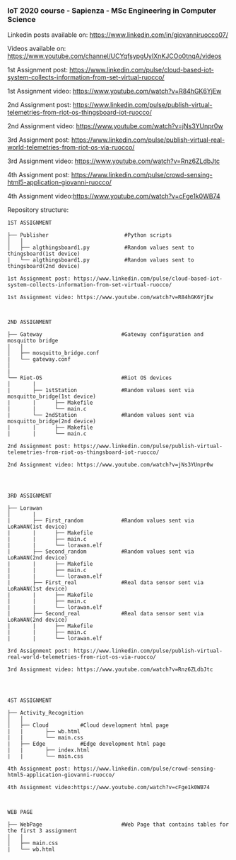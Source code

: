 ### IoT 2020 course - Sapienza - MSc Engineering in Computer Science

Linkedin posts available on: https://www.linkedin.com/in/giovanniruocco07/

Videos available on: https://www.youtube.com/channel/UCYqfsypgUyIXnKJCOo0tnqA/videos

1st Assignment post: https://www.linkedin.com/pulse/cloud-based-iot-system-collects-information-from-set-virtual-ruocco/

1st Assignment video: https://www.youtube.com/watch?v=R84hGK6YjEw

2nd Assignment post: https://www.linkedin.com/pulse/publish-virtual-telemetries-from-riot-os-thingsboard-iot-ruocco/

2nd Assignment video: https://www.youtube.com/watch?v=jNs3YUnpr0w

3rd Assignment post: https://www.linkedin.com/pulse/publish-virtual-real-world-telemetries-from-riot-os-via-ruocco/

3rd Assignment video: https://www.youtube.com/watch?v=Rnz6ZLdbJtc

4th Assignment post: https://www.linkedin.com/pulse/crowd-sensing-html5-application-giovanni-ruocco/

4th Assignment video:https://www.youtube.com/watch?v=cFge1k0WB74


Repository structure:
```
1ST ASSIGNMENT

├── Publisher                        #Python scripts
│   │   
│   ├── algthingsboard1.py           #Random values sent to thingsboard(1st device)
|   └── algthingsboard1.py           #Random values sent to thingsboard(2nd device)

1st Assignment post: https://www.linkedin.com/pulse/cloud-based-iot-system-collects-information-from-set-virtual-ruocco/

1st Assignment video: https://www.youtube.com/watch?v=R84hGK6YjEw



2ND ASSIGNMENT

├── Gateway                         #Gateway configuration and mosquitto bridge
│   │   
│   ├── mosquitto_bridge.conf
|   └── gateway.conf
│      
|
└── Riot-OS                         #Riot OS devices
│       |
|       ├── 1stStation              #Random values sent via mosquitto_bridge(1st device)
|       |      ├── Makefile
|       |      └── main.c
|       └── 2ndStation              #Random values sent via mosquitto_bridge(2nd device)
|       |      ├── Makefile
|       |      └── main.c

2nd Assignment post: https://www.linkedin.com/pulse/publish-virtual-telemetries-from-riot-os-thingsboard-iot-ruocco/

2nd Assignment video: https://www.youtube.com/watch?v=jNs3YUnpr0w




3RD ASSIGNMENT

├── Lorawan                           
│       |
|       ├── First_random            #Random values sent via LoRaWAN(1st device)
|       |      ├── Makefile
|       |      ├── main.c
|       |      └── lorawan.elf
|       ├── Second_random           #Random values sent via LoRaWAN(2nd device)
|       |      ├── Makefile
|       |      ├── main.c
|       |      └── lorawan.elf
|       ├── First_real              #Real data sensor sent via LoRaWAN(1st device)
|       |      ├── Makefile
|       |      ├── main.c
|       |      └── lorawan.elf
|       ├── Second_real             #Real data sensor sent via LoRaWAN(2nd device)
|       |      ├── Makefile
|       |      ├── main.c
|       |      └── lorawan.elf

3rd Assignment post: https://www.linkedin.com/pulse/publish-virtual-real-world-telemetries-from-riot-os-via-ruocco/

3rd Assignment video: https://www.youtube.com/watch?v=Rnz6ZLdbJtc




4ST ASSIGNMENT

├── Activity_Recognition                       
│   │   
│   ├── Cloud          #Cloud development html page
|   |       ├── wb.html
|   |       └── main.css
|   ├── Edge           #Edge development html page
|   |       ├── index.html
|   |       └── main.css

4th Assignment post: https://www.linkedin.com/pulse/crowd-sensing-html5-application-giovanni-ruocco/

4th Assignment video:https://www.youtube.com/watch?v=cFge1k0WB74



WEB PAGE

├── WebPage                         #Web Page that contains tables for the first 3 assignment          
│   │   
│   ├── main.css          
|   └── wb.html           

```
